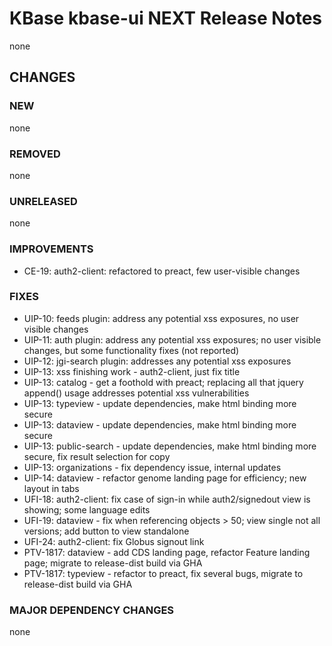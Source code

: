 # KBase kbase-ui NEXT Release Notes

none

## CHANGES

### NEW

none

### REMOVED

none

### UNRELEASED

none

### IMPROVEMENTS

- CE-19: auth2-client: refactored to preact, few user-visible changes

### FIXES

- UIP-10: feeds plugin: address any potential xss exposures, no user visible changes
- UIP-11: auth plugin: address any potential xss exposures; no user visible changes, but some functionality fixes (not reported)
- UIP-12: jgi-search plugin: addresses any potential xss exposures
- UIP-13: xss finishing work - auth2-client, just fix title
- UIP-13: catalog - get a foothold with preact; replacing all that jquery append() usage addresses potential xss vulnerabilities
- UIP-13: typeview - update dependencies, make html binding more secure
- UIP-13: dataview - update dependencies, make html binding more secure
- UIP-13: public-search - update dependencies, make html binding more secure, fix result selection for copy
- UIP-13: organizations - fix dependency issue, internal updates
- UIP-14: dataview - refactor genome landing page for efficiency; new layout in tabs
- UFI-18: auth2-client: fix case of sign-in while auth2/signedout view is showing; some language edits
- UFI-19: dataview - fix when referencing objects > 50; view single not all versions; add button to view standalone
- UFI-24: auth2-client: fix Globus signout link
- PTV-1817: dataview - add CDS landing page, refactor Feature landing page; migrate to release-dist build via GHA
- PTV-1817: typeview - refactor to preact, fix several bugs, migrate to release-dist build via GHA

### MAJOR DEPENDENCY CHANGES

none
